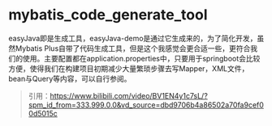 # mybatis_code_generate_tool

easyJava即是生成工具，easyJava-demo是通过它生成来的，为了简化开发，虽然Mybatis Plus自带了代码生成工具，但是这个我感觉会更合适一些，更符合我们的使用。主要配置都在application.properties中，只要用于springboot会比较方便，使得我们在构建项目初期减少大量繁琐步骤去写Mapper，XML文件，bean与Query等内容，可以自行参阅。

> 引用：https://www.bilibili.com/video/BV1EN4y1c7sL/?spm_id_from=333.999.0.0&vd_source=dbd9706b4a86502a70fa9cef00d5015c

